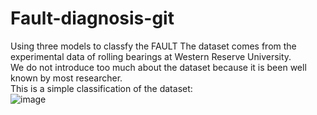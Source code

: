 # Fault-diagnosis-git
Using three models to classfy the FAULT
The dataset comes from the experimental data of rolling bearings at Western Reserve University.  
We do not introduce too much about the dataset because it is been well known by most researcher.  
This is a simple classification of the dataset:  
![image]()
